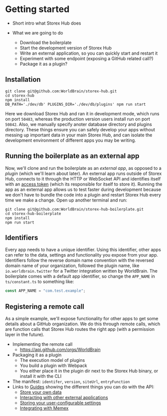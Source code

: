 # Getting started

- Short intro what Storex Hub does
- What we are going to do

  - Download the boilerplate
  - Start the development version of Storex Hub
  - Write an external application, so you can quickly start and restart it
  - Experiment with some endpoint (exposing a GitHub related call?)
  - Package it as a plugin?

## Installation

```
git clone git@github.com:WorldBrain/storex-hub.git
cd storex-hub
npm install
DB_PATH='./dev/db' PLUGINS_DIR='./dev/db/plugins' npm run start
```

Here we download Storex Hub and ran it in development mode, which runs on port `50483`, whereas the production version users install run on port `50842`. Also, we manually specify anoter database directory and plugins directory. These things ensure you can safely develop your apps without messing up important data in your main Storex Hub, and can isolate the development environment of different apps you may be writing.

## Running the boilerplate as an external app

Now, we'll clone and run the boilerplate as an _external app_, as opposed to a _plugin_ (which we'll learn about later). An external app runs outside of Storex Hub, connects to it through the HTTP or WebSocket API and identifies itself with an [access token](/storex-hub/guides/access-tokens/) (which its responsible for itself to store it). Running the app as an external app allows us to test faster during development because we don't have to bundle the code into a plugin and restart Storex Hub every time we make a change. Open up another terminal and run:

```
git clone git@github.com:WorldBrain/storex-hub-boilerplate.git
cd storex-hub-boilerplate
npm install
npm run start
```

## Identifiers

Every app needs to have a unique identifier. Using this identifier, other apps can refer to the data, settings and functionality you expose from your app. Identifiers follow the reverse domain name convention with the reversed domain name of your organization, followed the plugin name, like `io.worldbrain.twitter` for a Twitter integration written by WorldBrain. The boilerplate comes with a default app identifier, so change the `APP_NAME` in `ts/constant.ts` to something like:

```js
const APP_NAME = "com.test.example";
```

## Registering a remote call

As a simple example, we'll expose functionality for other apps to get some details about a GitHub organization. We do this through remote calls, which are function calls that Storex Hub routes the right app (with a permission layer in the future).

- Implementing the remote call
  - https://api.github.com/orgs/WorldBrain
- Packaging it as a plugin
  - The execution model of plugins
  - You build a plugin with Webpack
  - You either place it in the plugin dir next to the Storex Hub binary, or install it with the CLI
- The manifest: `identifer`, `version`, `siteUrl`, `entryFunction`
- Links to [Guides](/storex-hub/guides/) showing the different things you can do with the API:
  - [Store your own data](/storex-hub/guides/storing-data/)
  - [Interacting with other external applications](/storex-hub/guides/remote-apps/)
  - [Storing your user-configurable settings](/storex-hub/guides/settings/)
  - [Integrating with Memex](/storex-hub/guides/memex/)
